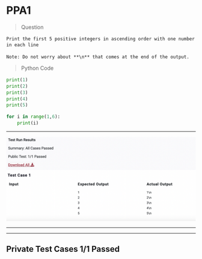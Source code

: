 <!Comment>
# PPA1

>Question

    Print the first 5 positive integers in ascending order with one number in each line 

    Note: Do not worry about **\n** that comes at the end of the output.


>Python Code 

```python
print(1)
print(2)
print(3)
print(4)
print(5)
```
```python
for i in range(1,6):
    print(i)
```
---
![Image of PPA1](ImagePPA1.png)

---
---
Private Test Cases 1/1 Passed
---